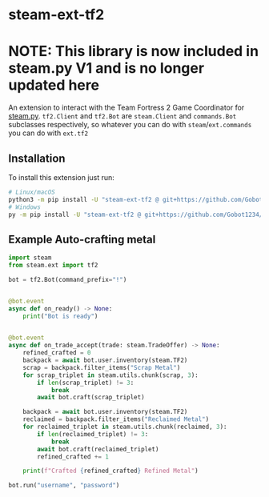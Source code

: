 # steam-ext-tf2

# NOTE: This library is now included in steam.py V1 and is no longer updated here

An extension to interact with the Team Fortress 2 Game Coordinator for 
[steam.py](https://github.com/Gobot1234/steam.py). `tf2.Client` and `tf2.Bot` are `steam.Client` and `commands.Bot` 
subclasses respectively, so whatever you can do with `steam`/`ext.commands` you can do with `ext.tf2`

## Installation

To install this extension just run:

```sh
# Linux/macOS
python3 -m pip install -U "steam-ext-tf2 @ git+https://github.com/Gobot1234/steam-ext-tf2@main"
# Windows
py -m pip install -U "steam-ext-tf2 @ git+https://github.com/Gobot1234/steam-ext-tf2@main"
```

## Example Auto-crafting metal

```py
import steam
from steam.ext import tf2

bot = tf2.Bot(command_prefix="!")


@bot.event
async def on_ready() -> None:
    print("Bot is ready")

    
@bot.event
async def on_trade_accept(trade: steam.TradeOffer) -> None:
    refined_crafted = 0
    backpack = await bot.user.inventory(steam.TF2)
    scrap = backpack.filter_items("Scrap Metal")
    for scrap_triplet in steam.utils.chunk(scrap, 3):
        if len(scrap_triplet) != 3:
            break
        await bot.craft(scrap_triplet)

    backpack = await bot.user.inventory(steam.TF2)
    reclaimed = backpack.filter_items("Reclaimed Metal")
    for reclaimed_triplet in steam.utils.chunk(reclaimed, 3):
        if len(reclaimed_triplet) != 3:
            break
        await bot.craft(reclaimed_triplet)
        refined_crafted += 1

    print(f"Crafted {refined_crafted} Refined Metal")

bot.run("username", "password")
```
